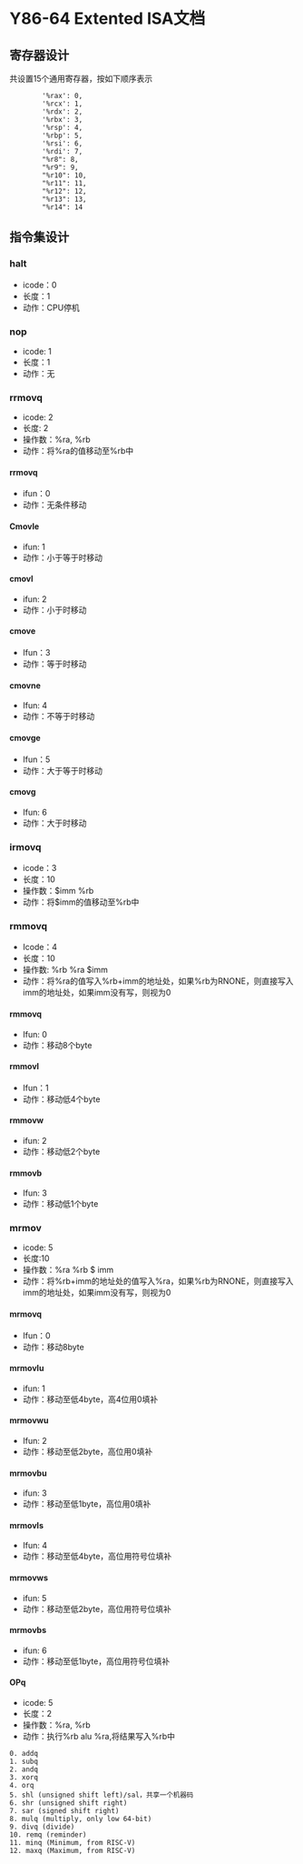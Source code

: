 # Y86-64 Extented ISA文档

## 寄存器设计

共设置15个通用寄存器，按如下顺序表示

```
        '%rax': 0,
        '%rcx': 1,
        '%rdx': 2,
        '%rbx': 3,
        '%rsp': 4,
        '%rbp': 5,
        '%rsi': 6,
        '%rdi': 7,
        "%r8": 8,
        "%r9": 9,
        "%r10": 10,
        "%r11": 11,
        "%r12": 12,
        "%r13": 13,
        "%r14": 14
```

## 指令集设计

### halt

- icode：0
- 长度：1
- 动作：CPU停机

### nop

- icode: 1
- 长度：1
- 动作：无

### rrmovq

- icode: 2
- 长度: 2
- 操作数：%ra, %rb
- 动作：将%ra的值移动至%rb中

#### rrmovq

- ifun：0
- 动作：无条件移动

#### Cmovle

- ifun: 1
- 动作：小于等于时移动

#### cmovl

- ifun: 2
- 动作：小于时移动

#### cmove

- Ifun：3
- 动作：等于时移动

#### cmovne

- Ifun: 4
- 动作：不等于时移动

#### cmovge

- Ifun：5
- 动作：大于等于时移动

#### cmovg

- Ifun: 6
- 动作：大于时移动

### irmovq

- icode：3
- 长度：10
- 操作数：$imm %rb
- 动作：将$imm的值移动至%rb中

### rmmovq

- Icode：4
- 长度：10
- 操作数: %rb %ra $imm
- 动作：将%ra的值写入%rb+imm的地址处，如果%rb为RNONE，则直接写入imm的地址处，如果imm没有写，则视为0

#### rmmovq

- Ifun: 0
- 动作：移动8个byte

#### rmmovl

- Ifun：1
- 动作：移动低4个byte

#### rmmovw

- ifun: 2
- 动作：移动低2个byte

#### rmmovb

- Ifun: 3
- 动作：移动低1个byte

### mrmov

- icode: 5
- 长度:10
- 操作数：%ra %rb $ imm
- 动作：将%rb+imm的地址处的值写入%ra，如果%rb为RNONE，则直接写入imm的地址处，如果imm没有写，则视为0

#### mrmovq

- Ifun：0
- 动作：移动8byte

#### mrmovlu

- ifun: 1
- 动作：移动至低4byte，高4位用0填补

#### mrmovwu

- Ifun: 2
- 动作：移动至低2byte，高位用0填补

#### mrmovbu

- ifun: 3
- 动作：移动至低1byte，高位用0填补

#### mrmovls

- Ifun: 4
- 动作：移动至低4byte，高位用符号位填补

#### mrmovws

- ifun: 5
- 动作：移动至低2byte，高位用符号位填补

#### mrmovbs

- ifun: 6
- 动作：移动至低1byte，高位用符号位填补

#### OPq

- icode: 5
- 长度：2 
- 操作数：%ra, %rb
- 动作：执行%rb alu %ra,将结果写入%rb中

```
0. addq
1. subq
2. andq
3. xorq
4. orq
5. shl (unsigned shift left)/sal，共享一个机器码
6. shr (unsigned shift right)
7. sar (signed shift right)
8. mulq (multiply, only low 64-bit)
9. divq (divide)
10. remq (reminder)
11. minq (Minimum, from RISC-V)
12. maxq (Maximum, from RISC-V)
```



